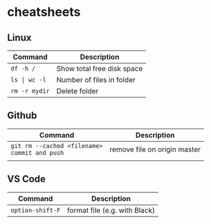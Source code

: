 # cheatsheets

## Linux

| Command        | Description          |
| ------------- |-------------|
| `df -h /`       | Show total free disk space |
| `ls \| wc -l`    | Number of files in folder      |
| `rm -r mydir` | Delete folder      |



## Github

| Command        | Description           |
| ------------- |-------------|
| `git rm --cached <filename>`<br> `commit and push`| remove file on origin master  |
|     |       |


## VS Code

| Command        | Description           |
| ------------- |-------------|
| `option-shift-F`     | format file (e.g. with Black) |
